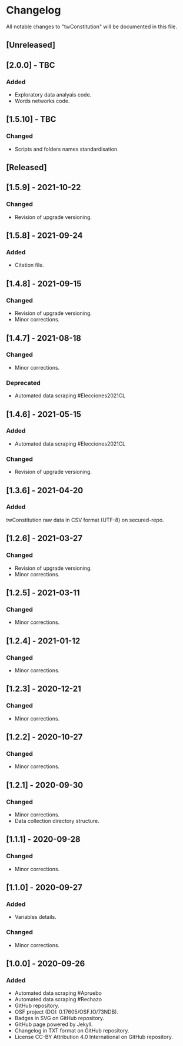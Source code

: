 # Changelog
All notable changes to "twConstitution" will be documented in this file.

## [Unreleased]

## [2.0.0] - TBC
### Added
- Exploratory data analyais code.
- Words networks code.

## [1.5.10] - TBC
### Changed
- Scripts and folders names standardisation.

## [Released]

## [1.5.9] - 2021-10-22
### Changed
- Revision of upgrade versioning.

## [1.5.8] - 2021-09-24
### Added
- Citation file.

## [1.4.8] - 2021-09-15
### Changed
- Revision of upgrade versioning.
- Minor corrections.

## [1.4.7] - 2021-08-18
### Changed
- Minor corrections.
### Deprecated
- Automated data scraping #Elecciones2021CL

## [1.4.6] - 2021-05-15
### Added
- Automated data scraping #Elecciones2021CL
### Changed
- Revision of upgrade versioning.

## [1.3.6] - 2021-04-20
### Added
twConstitution raw data in CSV format (UTF-8) on secured-repo.

## [1.2.6] - 2021-03-27
### Changed
- Revision of upgrade versioning.
- Minor corrections.

## [1.2.5] - 2021-03-11
### Changed
- Minor corrections.

## [1.2.4] - 2021-01-12
### Changed
- Minor corrections.

## [1.2.3] - 2020-12-21
### Changed
- Minor corrections.

## [1.2.2] - 2020-10-27
### Changed
- Minor corrections.

## [1.2.1] - 2020-09-30
### Changed
- Minor corrections.
- Data collection directory structure.

## [1.1.1] - 2020-09-28
### Changed
- Minor corrections.

## [1.1.0] - 2020-09-27
### Added
- Variables details.
### Changed
- Minor corrections.

## [1.0.0] - 2020-09-26
### Added
- Automated data scraping #Apruebo
- Automated data scraping #Rechazo
- GitHub repository.
- OSF project (DOI: 0.17605/OSF.IO/73NDB).
- Badges in SVG on GitHub repository.
- GitHub page powered by Jekyll.
- Changelog in TXT format on GitHub repository.
- License CC-BY Attribution 4.0 International on GitHub repository.